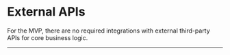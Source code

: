 # External APIs

For the MVP, there are no required integrations with external third-party APIs for core business logic.

-----
